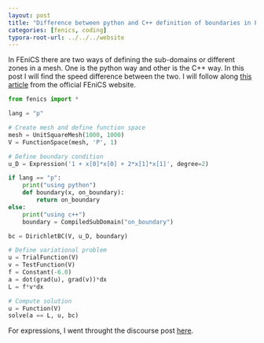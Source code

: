 ```yaml
---
layout: post
title: "Difference between python and C++ definition of boundaries in FEniCS."
categories: [fenics, coding]
typora-root-url: ../../../website
---
```


In FEniCS there are two ways of defining the sub-domains or different zones in a mesh. One is the python way and other is the C++ way. In this post I will find the speed difference between the two. I will follow along [this article](https://fenicsproject.org/pub/tutorial/sphinx1/._ftut1005.html) from the official FEniCS website. 

```python
from fenics import *

lang = "p"

# Create mesh and define function space
mesh = UnitSquareMesh(1000, 1000)
V = FunctionSpace(mesh, 'P', 1)

# Define boundary condition
u_D = Expression('1 + x[0]*x[0] + 2*x[1]*x[1]', degree=2)

if lang == "p":
	print("using python")
	def boundary(x, on_boundary):
	    return on_boundary
else:
	print("using c++")
	boundary = CompiledSubDomain("on_boundary")

bc = DirichletBC(V, u_D, boundary)

# Define variational problem
u = TrialFunction(V)
v = TestFunction(V)
f = Constant(-6.0)
a = dot(grad(u), grad(v))*dx
L = f*v*dx

# Compute solution
u = Function(V)
solve(a == L, u, bc)
```

For expressions, I went throught the discourse post [here](https://fenicsproject.discourse.group/t/cpp-based-expression/929).
